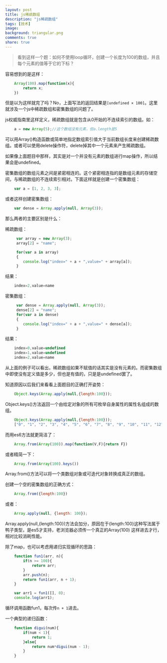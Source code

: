 ```yaml
---
layout: post
title: js稀疏数组
description: "js稀疏数组"
tags: [技术]
image:
background: triangular.png
comments: true
share: true
---
```


>看到这样一个题：如何不使用loop循环，创建一个长度为100的数组，并且每个元素的值等于它的下标？

容易想到的是这样：

```js
    Array(100).map(function(x){
        return x;
    })
```

但是以为这样就完了吗？No，上面写法的返回结果是```[undefined × 100]```。这里就涉及一个js中稀疏数组和密集数组的问题了。

<!-- more -->

js权威指南里这样定义，稀疏数组就是包含从0开始的不连续索引的数组。如：

```js
    a = new Array(5);//这个数组没有元素，但a.length是5
```

可以用Array()构造函数或简单地指定数组索引值大于当前数组长度来创建稀疏数组。或者可以使用delete操作符，delete掉其中一个元素来产生稀疏数组。

如果像上面题目中那样，其实是对一个并没有元素的数组进行map操作，所以结果会是undefined。

密集数组的数组元素之间是紧密相连的。这个紧密相连指的是数组元素的存储空间，与稀疏数组的不连续索引相对。下面这样就是创建一个密集数组：

```js
    var a = [1, 2, 3, 3];
```

或者这样创建密集数组：

```js
    var dense = Array.apply(null, Array(3));
```

那么两者的主要区别是什么：

稀疏数组：

```js
     var array = new Array(3);
     array[2] = "name";

     for(var a in array)
     {
        console.log("index=" + a + ",value=" + array[a]);
     }
```

结果：

```js
    index=2,value=name
```

密集数组：

```js
     var dense = Array.apply(null, Array(3));
     dense[2] = "name";
     for(var a in dense)
     {
        console.log("index=" + a + ",value=" + dense[a]);
     }
```

结果：

```js
    index=0,value=undefined
    index=1,value=undefined
    index=2,value=name
```

从上面的例子可以看出，稀疏数组如果不赋值的话其实是没有元素的。而密集数组中即使没有定义值是多少，但也是有值的，只是是undefined罢了。

知道原因以后我们来看看上面题目的正确打开姿势：

```js
    Object.keys(Array.apply(null,{length:100}));
```

Object.keys()方法返回一个由给定对象的所有可枚举自身属性的属性名组成的数组。

```js
    Object.keys(Array.apply(null,{length:100}));
    ["0", "1", "2", "3", "4", "5", "6", "7", "8", "9", "10", "11", "12", "13", "14", "15", "16", "17", "18", "19", "20", "21", "22", "23", "24", "25", "26", "27", "28", "29", "30", "31", "32", "33", "34", "35", "36", "37", "38", "39", "40", "41", "42", "43", "44", "45", "46", "47", "48", "49", "50", "51", "52", "53", "54", "55", "56", "57", "58", "59", "60", "61", "62", "63", "64", "65", "66", "67", "68", "69", "70", "71", "72", "73", "74", "75", "76", "77", "78", "79", "80", "81", "82", "83", "84", "85", "86", "87", "88", "89", "90", "91", "92", "93", "94", "95", "96", "97", "98", "99"]
```

而用es6方法就更简洁了：

```js
    Array.from(Array(100)).map(function(V,F){return F})
```

或者精简一下：

```js
    Array.from(Array(100).keys())
```

Array.from()方法可以将一个类数组对象或可迭代对象转换成真正的数组。

创建一个空的密集数组的正确方式：

```js
    Array.from({length:100})
```

或者：

```js
    Array.apply(null, {length: 100});
```

Array.apply(null,{length:100})方法会加分，原因在于{length:100}这种写法属于鸭子类型，是es5才支持，老浏览器必须传一个真正的Array(100) 这样进去才行，相对比较消耗性能。

除了map，也可以考虑用递归实现循环的思路：

```js
    function fun1(arr, n){
        if(n >= 100){
            return arr;
        }
        arr.push(n);
        return fun1(arr, n + 1);
    }

    var arr1 = fun1([], 0);
    console.log(arr1);
```

循环调用函数fun1，每次传```n + 1```进去。

一个典型的递归函数：

```js
    function digui(num){
        if(num < 1){
            return 1;
        }else{
            return num*digui(num - 1);
        }
    }
```
